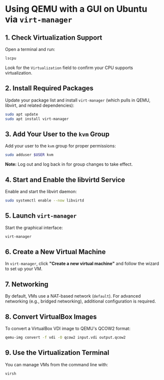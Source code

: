 # Using QEMU with a GUI on Ubuntu via `virt-manager`

## 1. Check Virtualization Support

Open a terminal and run:
```bash
lscpu
```
Look for the `Virtualization` field to confirm your CPU supports virtualization.

## 2. Install Required Packages

Update your package list and install `virt-manager` (which pulls in QEMU, libvirt, and related dependencies):
```bash
sudo apt update
sudo apt install virt-manager
```

## 3. Add Your User to the `kvm` Group

Add your user to the `kvm` group for proper permissions:
```bash
sudo adduser $USER kvm
```
**Note:** Log out and log back in for group changes to take effect.

## 4. Start and Enable the libvirtd Service

Enable and start the libvirt daemon:
```bash
sudo systemctl enable --now libvirtd
```

## 5. Launch `virt-manager`

Start the graphical interface:
```bash
virt-manager
```

## 6. Create a New Virtual Machine

In `virt-manager`, click **"Create a new virtual machine"** and follow the wizard to set up your VM.

## 7. Networking

By default, VMs use a NAT-based network (`default`). For advanced networking (e.g., bridged networking), additional configuration is required.

## 8. Convert VirtualBox Images

To convert a VirtualBox VDI image to QEMU's QCOW2 format:
```bash
qemu-img convert -f vdi -O qcow2 input.vdi output.qcow2
```

## 9. Use the Virtualization Terminal

You can manage VMs from the command line with:
```bash
virsh
```